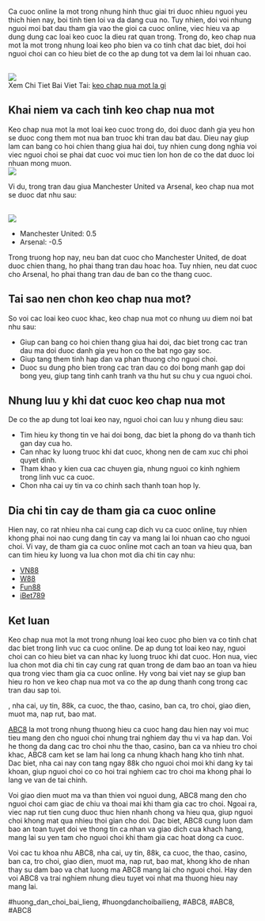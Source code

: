 <p>Ca cuoc online la mot trong nhung hinh thuc giai tri duoc nhieu nguoi yeu thich hien nay, boi tinh tien loi va da dang cua no. Tuy nhien, doi voi nhung nguoi moi bat dau tham gia vao the gioi ca cuoc online, viec hieu va ap dung dung cac loai keo cuoc la dieu rat quan trong. Trong do, keo chap nua mot la mot trong nhung loai keo pho bien va co tinh chat dac biet, doi hoi nguoi choi can co hieu biet de co the ap dung tot va dem lai loi nhuan cao.</p><br><img src="https://abc81.net/wp-content/uploads/2025/04/Nhung-Truong-Hop-Xuat-Hien-Keo-Chap-Nua-Mot.png"></br>
Xem Chi Tiet Bai Viet Tai: <a href="https://abc81.net/keo-chap-nua-mot-la-gi/">keo chap nua mot la gi</a><h2>Khai niem va cach tinh keo chap nua mot</h2><p>Keo chap nua mot la mot loai keo cuoc trong do, doi duoc danh gia yeu hon se duoc cong them mot nua ban truoc khi tran dau bat dau. Dieu nay giup lam can bang co hoi chien thang giua hai doi, tuy nhien cung dong nghia voi viec nguoi choi se phai dat cuoc voi muc tien lon hon de co the dat duoc loi nhuan mong muon.<br><img src="https://abc81.net/wp-content/uploads/2025/04/Nhung-Truong-Hop-Xuat-Hien-Keo-Chap-Nua-Mot.png"></br><p>Vi du, trong tran dau giua Manchester United va Arsenal, keo chap nua mot se duoc dat nhu sau:</p><br><img src="https://abc81.net/wp-content/uploads/2025/04/Keo-Chap-Nua-Mot-La-Gi.png"></br><ul>
<li>Manchester United: 0.5</li>
<li>Arsenal: -0.5</li>
</ul><p>Trong truong hop nay, neu ban dat cuoc cho Manchester United, de doat duoc chien thang, ho phai thang tran dau hoac hoa. Tuy nhien, neu dat cuoc cho Arsenal, ho phai thang tran dau de ban co the thang cuoc.<h2>Tai sao nen chon keo chap nua mot?</h2><p>So voi cac loai keo cuoc khac, keo chap nua mot co nhung uu diem noi bat nhu sau:</p><ul>
<li>Giup can bang co hoi chien thang giua hai doi, dac biet trong cac tran dau ma doi duoc danh gia yeu hon co the bat ngo gay soc.</li>
<li>Giup tang them tinh hap dan va phan thuong cho nguoi choi.</li>
<li>Duoc su dung pho bien trong cac tran dau co doi bong manh gap doi bong yeu, giup tang tinh canh tranh va thu hut su chu y cua nguoi choi.</li>
</ul><h2>Nhung luu y khi dat cuoc keo chap nua mot</h2><p>De co the ap dung tot loai keo nay, nguoi choi can luu y nhung dieu sau:<ul>
<li>Tim hieu ky thong tin ve hai doi bong, dac biet la phong do va thanh tich gan day cua ho.</li>
<li>Can nhac ky luong truoc khi dat cuoc, khong nen de cam xuc chi phoi quyet dinh.</li>
<li>Tham khao y kien cua cac chuyen gia, nhung nguoi co kinh nghiem trong linh vuc ca cuoc.</li>
<li>Chon nha cai uy tin va co chinh sach thanh toan hop ly.</li>
</ul><h2>Dia chi tin cay de tham gia ca cuoc online</h2><p>Hien nay, co rat nhieu nha cai cung cap dich vu ca cuoc online, tuy nhien khong phai noi nao cung dang tin cay va mang lai loi nhuan cao cho nguoi choi. Vi vay, de tham gia ca cuoc online mot cach an toan va hieu qua, ban can tim hieu ky luong va lua chon mot dia chi tin cay nhu:</p><ul>
<li><a href="https://vn88.com/">VN88</a></li>
<li><a href="https://www.w88club.com/">W88</a></li>
<li><a href="https://www.fun88.com/">Fun88</a></li>
<li><a href="https://ibet789.com/">iBet789</a></li>
</ul><h2>Ket luan</h2><p>Keo chap nua mot la mot trong nhung loai keo cuoc pho bien va co tinh chat dac biet trong linh vuc ca cuoc online. De ap dung tot loai keo nay, nguoi choi can co hieu biet va can nhac ky luong truoc khi dat cuoc. Hon nua, viec lua chon mot dia chi tin cay cung rat quan trong de dam bao an toan va hieu qua trong viec tham gia ca cuoc online. Hy vong bai viet nay se giup ban hieu ro hon ve keo chap nua mot va co the ap dung thanh cong trong cac tran dau sap toi.</p><p>, nha cai, uy tin, 88k, ca cuoc, the thao, casino, ban ca, tro choi, giao dien, muot ma, nap rut, bao mat.

<a href="https://abc81.net/">ABC8</a> la mot trong nhung thuong hieu ca cuoc hang dau hien nay voi muc tieu mang den cho nguoi choi nhung trai nghiem day thu vi va hap dan. Voi he thong da dang cac tro choi nhu the thao, casino, ban ca va nhieu tro choi khac, ABC8 cam ket se lam hai long ca nhung khach hang kho tinh nhat. Dac biet, nha cai nay con tang ngay 88k cho nguoi choi moi khi dang ky tai khoan, giup nguoi choi co co hoi trai nghiem cac tro choi ma khong phai lo lang ve van de tai chinh.

Voi giao dien muot ma va than thien voi nguoi dung, ABC8 mang den cho nguoi choi cam giac de chiu va thoai mai khi tham gia cac tro choi. Ngoai ra, viec nap rut tien cung duoc thuc hien nhanh chong va hieu qua, giup nguoi choi khong mat qua nhieu thoi gian cho doi. Dac biet, ABC8 cung luon dam bao an toan tuyet doi ve thong tin ca nhan va giao dich cua khach hang, mang lai su yen tam cho nguoi choi khi tham gia cac hoat dong ca cuoc.

Voi cac tu khoa nhu ABC8, nha cai, uy tin, 88k, ca cuoc, the thao, casino, ban ca, tro choi, giao dien, muot ma, nap rut, bao mat, khong kho de nhan thay su dam bao va chat luong ma ABC8 mang lai cho nguoi choi. Hay den voi ABC8 va trai nghiem nhung dieu tuyet voi nhat ma thuong hieu nay mang lai.</p>
#huong_dan_choi_bai_lieng, #huongdanchoibailieng, #ABC8, #ABC8, #ABC8
